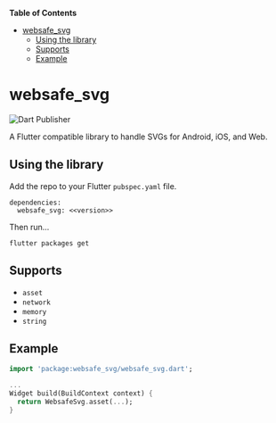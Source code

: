 <!-- START doctoc generated TOC please keep comment here to allow auto update -->
<!-- DON'T EDIT THIS SECTION, INSTEAD RE-RUN doctoc TO UPDATE -->
**Table of Contents**

- [websafe_svg](#websafe_svg)
  - [Using the library](#using-the-library)
  - [Supports](#supports)
  - [Example](#example)

<!-- END doctoc generated TOC please keep comment here to allow auto update -->

# websafe_svg

![Dart Publisher](https://github.com/peiffer-innovations/websafe_svg/workflows/Dart%20Publisher/badge.svg)

A Flutter compatible library to handle SVGs for Android, iOS, and Web.


## Using the library

Add the repo to your Flutter `pubspec.yaml` file.

```
dependencies:
  websafe_svg: <<version>> 
```

Then run...
```
flutter packages get
```

## Supports

* `asset`
* `network`
* `memory`
* `string`

## Example

```dart
import 'package:websafe_svg/websafe_svg.dart';

...
Widget build(BuildContext context) {
  return WebsafeSvg.asset(...);
}
```
